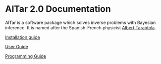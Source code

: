 # AlTar 2.0 Documentation

AlTar is a software package which solves inverse problems with Bayesian inference. It is named after the Spanish-French physicist [Albert Tarantola](https://en.wikipedia.org/wiki/Albert_Tarantola). 


[Installation guide](cuda/Installation.rst)

[User Guide](cuda/Manual.rst)

[Programming Guide](cuda/Programming.rst)
